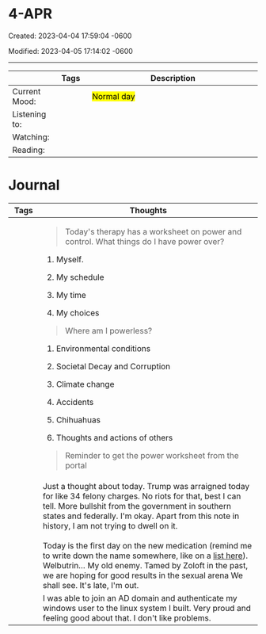 # 4-APR

Created: 2023-04-04 17:59:04 -0600

Modified: 2023-04-05 17:14:02 -0600

---

<table>
<colgroup>
<col style="width: 15%" />
<col style="width: 14%" />
<col style="width: 69%" />
</colgroup>
<thead>
<tr class="header">
<th></th>
<th>Tags</th>
<th>Description</th>
</tr>
</thead>
<tbody>
<tr class="odd">
<td>Current Mood:</td>
<td><blockquote>
<p></p>
</blockquote></td>
<td><mark>Normal day</mark></td>
</tr>
<tr class="even">
<td>Listening to:</td>
<td></td>
<td></td>
</tr>
<tr class="odd">
<td>Watching:</td>
<td></td>
<td></td>
</tr>
<tr class="even">
<td>Reading:</td>
<td></td>
<td></td>
</tr>
</tbody>
</table>

# Journal

<table>
<colgroup>
<col style="width: 12%" />
<col style="width: 87%" />
</colgroup>
<thead>
<tr class="header">
<th>Tags</th>
<th>Thoughts</th>
</tr>
</thead>
<tbody>
<tr class="odd">
<td><blockquote>
<p></p>
</blockquote></td>
<td><blockquote>
<p>Today's therapy has a worksheet on power and control. What things do I have power over?</p>
</blockquote>
<ol class="incremental" type="1">
<li><p>Myself.</p></li>
<li><p>My schedule</p></li>
<li><p>My time</p></li>
<li><p>My choices</p></li>
</ol>
<blockquote>
<p>Where am I powerless?</p>
</blockquote>
<ol class="incremental" type="1">
<li><p>Environmental conditions</p></li>
<li><p>Societal Decay and Corruption</p></li>
<li><p>Climate change</p></li>
<li><p>Accidents</p></li>
<li><p>Chihuahuas</p></li>
<li><p>Thoughts and actions of others</p></li>
</ol>
<blockquote>
<p></p>
<p>Reminder to get the power worksheet from the portal</p>
<p></p>
<p></p>
</blockquote></td>
</tr>
<tr class="even">
<td><blockquote>
<p></p>
</blockquote></td>
<td>Just a thought about today. Trump was arraigned today for like 34 felony charges. No riots for that, best I can tell. More bullshit from the government in southern states and federally. I'm okay. Apart from this note in history, I am not trying to dwell on it.<br />
<br />
Today is the first day on the new medication (remind me to write down the name somewhere, like on a <a href="onenote:Lists.one#Medication List&amp;section-id={5BAB2C5C-CBC9-432E-B278-6BBB5183C92D}&amp;page-id={53626FE0-7DB2-46E6-BF11-5872E9E4FFA6}&amp;end&amp;base-path=https://salusitgroupllc-my.sharepoint.com/personal/michael_salusitgroup_com/Documents/Notebooks/Personal">list here</a>). Welbutrin… My old enemy. Tamed by Zoloft in the past, we are hoping for good results in the sexual arena We shall see. It's late, I'm out.</td>
</tr>
<tr class="odd">
<td><blockquote>
<p></p>
</blockquote></td>
<td>I was able to join an AD domain and authenticate my windows user to the linux system I built. Very proud and feeling good about that. I don't like problems.</td>
</tr>
</tbody>
</table>
